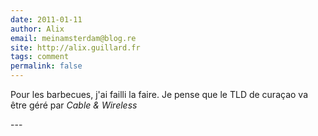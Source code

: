 ```yaml
---
date: 2011-01-11
author: Alix
email: meinamsterdam@blog.re
site: http://alix.guillard.fr
tags: comment
permalink: false
---
```


<p>
Pour les barbecues, j'ai failli la faire. Je pense que le TLD de curaçao va être géré par <em>Cable &amp; Wireless</em> </p>
---